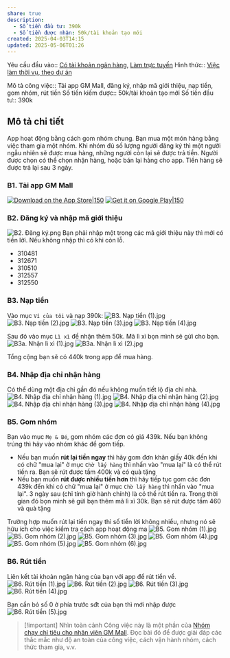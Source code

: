 ```yaml
---
share: true
description:
  - Số tiền đầu tư: 390k
  - Số tiền được nhận: 50k/tài khoản tạo mới
created: 2025-04-03T14:15
updated: 2025-05-06T01:26
---
```

Yêu cầu đầu vào:: [Có tài khoản ngân hàng](../../../../1%20Y%C3%AAu%20c%E1%BA%A7u%20%C4%91%E1%BA%A7u%20v%C3%A0o/C%C3%B3%20t%C3%A0i%20kho%E1%BA%A3n%20ng%C3%A2n%20h%C3%A0ng.md), [Làm trực tuyến](../../../../1%20Y%C3%AAu%20c%E1%BA%A7u%20%C4%91%E1%BA%A7u%20v%C3%A0o/Theo%20t%C3%ADnh%20ch%E1%BA%A5t%20c%C3%B4ng%20vi%E1%BB%87c/L%C3%A0m%20tr%E1%BB%B1c%20tuy%E1%BA%BFn.md)
Hình thức:: [Việc làm thời vụ, theo dự án](../../../../2%20H%C3%ACnh%20th%E1%BB%A9c/Vi%E1%BB%87c%20l%C3%A0m%20th%E1%BB%9Di%20v%E1%BB%A5,%20theo%20d%E1%BB%B1%20%C3%A1n.md)

Mô tả công việc:: Tải app GM Mall, đăng ký, nhập mã giới thiệu, nạp tiền, gom nhóm, rút tiền
Số tiền kiếm được:: 50k/tài khoản tạo mới
Số tiền đầu tư:: 390k
## Mô tả chi tiết
App hoạt động bằng cách gom nhóm chung. Bạn mua một món hàng bằng việc tham gia một nhóm. Khi nhóm đủ số lượng người đăng ký thì một người ngẫu nhiên sẽ được mua hàng, những người còn lại sẽ được trả tiền. Người được chọn có thể chọn nhận hàng, hoặc bán lại hàng cho app. Tiền hàng sẽ được trả lại sau 3 ngày.

### B1. Tải app GM Mall
[![Download on the App Store|150](https://e7.pngegg.com/pngimages/718/1015/png-clipart-app-store-apple-google-play-apple-text-logo-thumbnail.png)](https://apps.apple.com/vn/app/gm-mall/id6475560388) [![Get it on Google Play|150](https://e7.pngegg.com/pngimages/733/638/png-clipart-google-play-text-google-play-android-app-store-google-play-text-logo-thumbnail.png)](https://play.google.com/store/apps/details?id=app.globalmall.vn&hl=vi&pli=1)

### B2. Đăng ký và nhập mã giới thiệu
![B2. Đăng ký.png](../../../../../../assets/attachments/B2.%20%C4%90%C4%83ng%20k%C3%BD.png)
Bạn phải nhập một trong các mã giới thiệu này thì mới có tiền lời. Nếu không nhập thì có khi còn lỗ.
- 310481
- 312671
- 310510
- 312557
- 312550

### B3. Nạp tiền
Vào mục `Ví của tôi` và nạp 390k:
![B3. Nạp tiền (1).jpg](../../../../../../assets/attachments/B3.%20N%E1%BA%A1p%20ti%E1%BB%81n%20(1).jpg)
![B3. Nạp tiền (2).jpg](../../../../../../assets/attachments/B3.%20N%E1%BA%A1p%20ti%E1%BB%81n%20(2).jpg)
![B3. Nạp tiền (3).jpg](../../../../../../assets/attachments/B3.%20N%E1%BA%A1p%20ti%E1%BB%81n%20(3).jpg)
![B3. Nạp tiền (4).jpg](../../../../../../assets/attachments/B3.%20N%E1%BA%A1p%20ti%E1%BB%81n%20(4).jpg)

Sau đó vào mục `Lì xì` để nhận thêm 50k. Mã lì xì bọn mình sẽ gửi cho bạn.
![B3a. Nhận lì xì (1).jpg](../../../../../../assets/attachments/B3a.%20Nh%E1%BA%ADn%20l%C3%AC%20x%C3%AC%20(1).jpg)
![B3a. Nhận lì xì (2).jpg](../../../../../../assets/attachments/B3a.%20Nh%E1%BA%ADn%20l%C3%AC%20x%C3%AC%20(2).jpg)

Tổng cộng bạn sẽ có 440k trong app để mua hàng.

### B4. Nhập địa chỉ nhận hàng 
Có thể dùng một địa chỉ gần đó nếu không muốn tiết lộ địa chỉ nhà. 
![B4. Nhập địa chỉ nhận hàng (1).jpg](../../../../../../assets/attachments/B4.%20Nh%E1%BA%ADp%20%C4%91%E1%BB%8Ba%20ch%E1%BB%89%20nh%E1%BA%ADn%20h%C3%A0ng%20(1).jpg)
![B4. Nhập địa chỉ nhận hàng (2).jpg](../../../../../../assets/attachments/B4.%20Nh%E1%BA%ADp%20%C4%91%E1%BB%8Ba%20ch%E1%BB%89%20nh%E1%BA%ADn%20h%C3%A0ng%20(2).jpg)
![B4. Nhập địa chỉ nhận hàng (3).jpg](../../../../../../assets/attachments/B4.%20Nh%E1%BA%ADp%20%C4%91%E1%BB%8Ba%20ch%E1%BB%89%20nh%E1%BA%ADn%20h%C3%A0ng%20(3).jpg)
![B4. Nhập địa chỉ nhận hàng (4).jpg](../../../../../../assets/attachments/B4.%20Nh%E1%BA%ADp%20%C4%91%E1%BB%8Ba%20ch%E1%BB%89%20nh%E1%BA%ADn%20h%C3%A0ng%20(4).jpg)

### B5. Gom nhóm
Bạn vào mục `Mẹ & Bé`, gom nhóm các đơn có giá 439k. Nếu bạn không trúng thì hãy vào nhóm khác để gom tiếp. 
- Nếu bạn muốn **rút lại tiền ngay** thì hãy gom đơn khăn giấy 40k đến khi có chữ "mua lại" ở mục `Chờ lấy hàng` thì nhấn vào "mua lại" là có thể rút tiền ra. Bạn sẽ rút được tầm 400k và có quà tặng
- Nếu bạn muốn **rút được nhiều tiền hơn** thì hãy tiếp tục gom các đơn 439k đến khi có chữ "mua lại" ở mục `Chờ lấy hàng` thì nhấn vào "mua lại".  3 ngày sau (chỉ tính giờ hành chính) là có thể rút tiền ra. Trong thời gian đó bọn mình sẽ gửi bạn thêm mã lì xì 30k. Bạn sẽ rút được tầm 460 và quà tặng

Trường hợp muốn rút lại tiền ngay thì số tiền lời không nhiều, nhưng nó sẽ hữu ích cho việc kiểm tra cách app hoạt động ma
![B5. Gom nhóm (1).jpg](../../../../../../assets/attachments/B5.%20Gom%20nh%C3%B3m%20(1).jpg)
![B5. Gom nhóm (2).jpg](../../../../../../assets/attachments/B5.%20Gom%20nh%C3%B3m%20(2).jpg)
![B5. Gom nhóm (3).jpg](../../../../../../assets/attachments/B5.%20Gom%20nh%C3%B3m%20(3).jpg)
![B5. Gom nhóm (4).jpg](../../../../../../assets/attachments/B5.%20Gom%20nh%C3%B3m%20(4).jpg)
![B5. Gom nhóm (5).jpg](../../../../../../assets/attachments/B5.%20Gom%20nh%C3%B3m%20(5).jpg)
![B5. Gom nhóm (6).jpg](../../../../../../assets/attachments/B5.%20Gom%20nh%C3%B3m%20(6).jpg)

### B6. Rút tiền
Liên kết tài khoản ngân hàng của bạn với app để rút tiền về.
![B6. Rút tiền (1).jpg](B6.%20R%C3%BAt%20ti%E1%BB%81n%20(1).jpg)
![B6. Rút tiền (2).jpg](B6.%20R%C3%BAt%20ti%E1%BB%81n%20(2).jpg)
![B6. Rút tiền (3).jpg](../../../../../../assets/attachments/B6.%20R%C3%BAt%20ti%E1%BB%81n%20(3).jpg)
![B6. Rút tiền (4).jpg](../../../../../../assets/attachments/B6.%20R%C3%BAt%20ti%E1%BB%81n%20(4).jpg)

Bạn cần bỏ số 0 ở phía trước sđt của bạn thì mới nhập được
![B6. Rút tiền (5).jpg](../../../../../../assets/attachments/B6.%20R%C3%BAt%20ti%E1%BB%81n%20(5).jpg)

> [!important] Nhìn toàn cảnh
> Công việc này là một phần của [Nhóm chạy chỉ tiêu cho nhân viên GM Mall](./index.md). Đọc bài đó để được giải đáp các thắc mắc như độ an toàn của công việc, cách vận hành nhóm, cách thức tham gia, v.v.